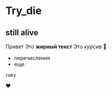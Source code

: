 # Try_die
## still alive
Привет Это **жирный текст**
Это *курсив* :exploding_head:
- перечисления
- еще

```
сщву
```
:heart: